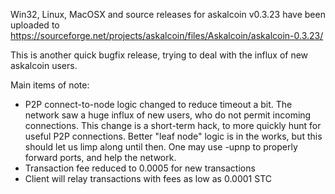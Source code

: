 Win32, Linux, MacOSX and source releases for askalcoin v0.3.23 have been uploaded to
https://sourceforge.net/projects/askalcoin/files/Askalcoin/askalcoin-0.3.23/

This is another quick bugfix release, trying to deal with the influx of new askalcoin users.

Main items of note:

* P2P connect-to-node logic changed to reduce timeout a bit.  The network saw a huge influx of new users, who do not permit incoming connections.  This change is a short-term hack, to more quickly hunt for useful P2P connections.  Better "leaf node" logic is in the works, but this should let us limp along until then.  One may use -upnp to properly forward ports, and help the network.
* Transaction fee reduced to 0.0005 for new transactions
* Client will relay transactions with fees as low as 0.0001 STC

